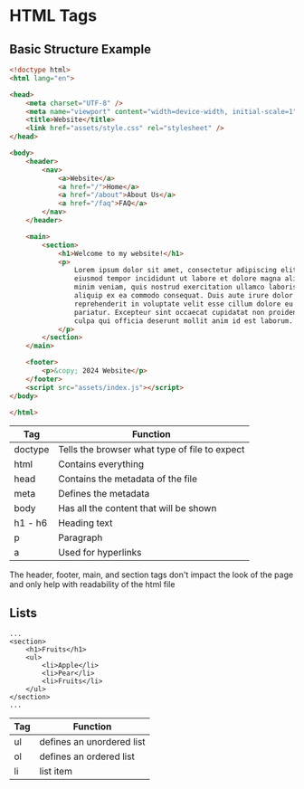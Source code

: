 # HTML Tags

## Basic Structure Example

```html
<!doctype html>
<html lang="en">

<head>
    <meta charset="UTF-8" />
    <meta name="viewport" content="width=device-width, initial-scale=1" />
    <title>Website</title>
    <link href="assets/style.css" rel="stylesheet" />
</head>

<body>
    <header>
        <nav>
            <a>Website</a>
            <a href="/">Home</a>
            <a href="/about">About Us</a>
            <a href="/faq">FAQ</a>
        </nav>
    </header>

    <main>
        <section>
            <h1>Welcome to my website!</h1>
            <p>
                Lorem ipsum dolor sit amet, consectetur adipiscing elit, sed do
                eiusmod tempor incididunt ut labore et dolore magna aliqua. Ut enim ad
                minim veniam, quis nostrud exercitation ullamco laboris nisi ut
                aliquip ex ea commodo consequat. Duis aute irure dolor in
                reprehenderit in voluptate velit esse cillum dolore eu fugiat nulla
                pariatur. Excepteur sint occaecat cupidatat non proident, sunt in
                culpa qui officia deserunt mollit anim id est laborum.
            </p>
        </section>
    </main>

    <footer>
        <p>&copy; 2024 Website</p>
    </footer>
    <script src="assets/index.js"></script>
</body>

</html>
```

| Tag     | Function                                      |
| ------- | --------------------------------------------- |
| doctype | Tells the browser what type of file to expect |
| html    | Contains everything                           |
| head    | Contains the metadata of the file             |
| meta    | Defines the metadata                          |
| body    | Has all the content that will be shown        |
| h1 - h6 | Heading text                                  |
| p       | Paragraph                                     |
| a       | Used for hyperlinks                           |

The header, footer, main, and section tags don't impact the look of the page and only help with readability of the html file

## Lists

```
...
<section>
    <h1>Fruits</h1>
    <ul>
        <li>Apple</li>
        <li>Pear</li>
        <li>Fruits</li>
    </ul>
</section>
...
```

| Tag | Function                  |
| --- | ------------------------- |
| ul  | defines an unordered list |
| ol  | defines an ordered list   |
| li  | list item                 |
